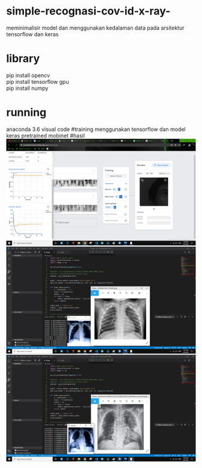 # simple-recognasi-cov-id-x-ray-
meminimalisir model dan menggunakan kedalaman data pada arsitektur tensorflow dan keras
# library
pip install opencv
<br>
pip install tensorflow gpu
<br>
pip install numpy
# running 
anaconda 3.6 
visual code
#training
menggunakan tensorflow dan model keras pretrained mobinet
#hasil
<img src="https://github.com/wedexyz/simple-recognasi-cov-id-x-ray-/blob/master/grafik.jpg">
<img src="https://github.com/wedexyz/simple-recognasi-cov-id-x-ray-/blob/master/1.jpg">
<img src="https://github.com/wedexyz/simple-recognasi-cov-id-x-ray-/blob/master/2.jpg">

